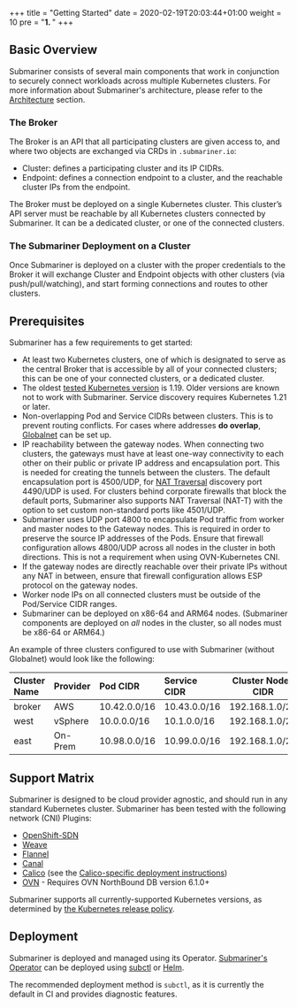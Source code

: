 +++
title = "Getting Started"
date = 2020-02-19T20:03:44+01:00
weight = 10
pre = "<b>1. </b>"
+++

## Basic Overview

Submariner consists of several main components that work in conjunction to securely connect workloads across multiple Kubernetes clusters.
For more information about Submariner's architecture, please refer to the [Architecture](./architecture) section.

### The Broker

The Broker is an API that all participating clusters are given access to, and where two objects are exchanged via CRDs in `.submariner.io`:

* Cluster: defines a participating cluster and its IP CIDRs.
* Endpoint: defines a connection endpoint to a cluster, and the reachable cluster IPs from the endpoint.

The Broker must be deployed on a single Kubernetes cluster. This cluster’s API server must be reachable by all Kubernetes clusters connected
by Submariner. It can be a dedicated cluster, or one of the connected clusters.

### The Submariner Deployment on a Cluster

Once Submariner is deployed on a cluster with the proper credentials to the Broker it will exchange Cluster and Endpoint objects with other
clusters (via push/pull/watching), and start forming connections and routes to other clusters.

## Prerequisites

Submariner has a few requirements to get started:

* At least two Kubernetes clusters, one of which is designated to serve as the central Broker that is accessible by all of your connected
clusters; this can be one of your connected clusters, or a dedicated cluster.
* The oldest [tested Kubernetes version](../development/building-testing/ci-maintenance/#kubernetes-versions) is 1.19.
  Older versions are known not to work with Submariner. Service discovery requires Kubernetes 1.21 or later.
* Non-overlapping Pod and Service CIDRs between clusters. This is to prevent routing conflicts. For cases where addresses **do
overlap**, [Globalnet](./architecture/globalnet) can be set up.
* IP reachability between the gateway nodes. When connecting two clusters, the gateways must have at least one-way connectivity
  to each other on their public or private IP address and encapsulation port. This is needed for creating the tunnels between
  the clusters. The default encapsulation port is 4500/UDP, for [NAT Traversal](./../operations/nat-traversal) discovery port
  4490/UDP is used.
For clusters behind corporate firewalls that block the default ports, Submariner also supports NAT Traversal
(NAT-T) with the option to set custom non-standard ports like 4501/UDP.
* Submariner uses UDP port 4800 to encapsulate Pod traffic from worker and master nodes to the Gateway nodes. This is required in order to
preserve the source IP addresses of the Pods. Ensure that firewall configuration allows 4800/UDP across all nodes in the cluster in both
directions. This is not a requirement when using OVN-Kubernetes CNI.
* If the gateway nodes are directly reachable over their private IPs without any NAT in between, ensure that firewall configuration allows
ESP protocol on the gateway nodes.
* Worker node IPs on all connected clusters must be outside of the Pod/Service CIDR ranges.
* Submariner can be deployed on x86-64 and ARM64 nodes.
  (Submariner components are deployed on _all_ nodes in the cluster,
  so all nodes must be x86-64 or ARM64.)

An example of three clusters configured to use with Submariner (without Globalnet) would look like the following:

| Cluster Name | Provider | Pod  CIDR    | Service CIDR | Cluster Nodes CIDR |
|:-------------|:---------|:-------------|:-------------|--------------------|
| broker       | AWS      | 10.42.0.0/16 | 10.43.0.0/16 | 192.168.1.0/24     |
| west         | vSphere  | 10.0.0.0/16  | 10.1.0.0/16  | 192.168.1.0/24     |
| east         | On-Prem  | 10.98.0.0/16 | 10.99.0.0/16 | 192.168.1.0/24     |

## Support Matrix

Submariner is designed to be cloud provider agnostic, and should run in any standard Kubernetes cluster. Submariner has been tested with the
following network (CNI) Plugins:

* [OpenShift-SDN](https://github.com/openshift/sdn)
* [Weave](https://github.com/weaveworks/weave)
* [Flannel](https://github.com/coreos/flannel)
* [Canal](https://docs.tigera.io/calico/latest/getting-started/kubernetes/flannel/install-for-flannel)
* [Calico](https://www.projectcalico.org/) (see the [Calico-specific deployment instructions](../operations/deployment/calico/))
* [OVN](https://github.com/ovn-org/ovn-kubernetes) - Requires OVN NorthBound DB version 6.1.0+

Submariner supports all currently-supported Kubernetes versions, as determined by [the Kubernetes release policy](https://kubernetes.io/releases/).

## Deployment

Submariner is deployed and managed using its Operator. [Submariner's Operator](https://github.com/submariner-io/submariner-operator) can be
deployed using [subctl](../operations/deployment) or [Helm](../operations/deployment/helm).

The recommended deployment method is `subctl`, as it is currently the default in CI and provides diagnostic features.

